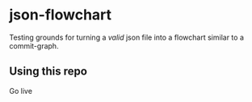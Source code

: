 # json-flowchart
Testing grounds for turning a *valid* json file into a flowchart similar to a commit-graph.

## Using this repo

Go live